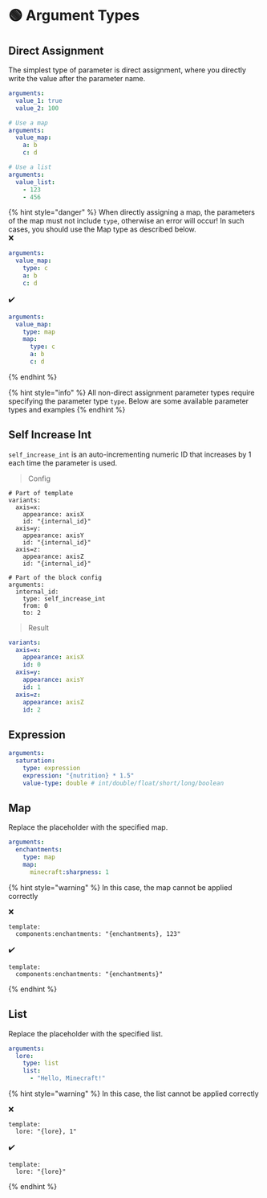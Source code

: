 # 🟢 Argument Types

## Direct Assignment

The simplest type of parameter is direct assignment, where you directly write the value after the parameter name.

```yaml
arguments:
  value_1: true
  value_2: 100

# Use a map
arguments:
  value_map:
    a: b
    c: d

# Use a list
arguments:
  value_list:
    - 123
    - 456
```

{% hint style="danger" %}
When directly assigning a map, the parameters of the map must not include `type`, otherwise an error will occur! In such cases, you should use the Map type as described below.\
❌️

```yaml
arguments:
  value_map:
    type: c
    a: b
    c: d
```

✔️

```yaml
arguments:
  value_map:
    type: map
    map:
      type: c
      a: b
      c: d
```

{% endhint %}

{% hint style="info" %}
All non-direct assignment parameter types require specifying the parameter type `type`. Below are some available parameter types and examples
{% endhint %}

## Self Increase Int

`self_increase_int` is an auto-incrementing numeric ID that increases by 1 each time the parameter is used.

> Config

<pre class="language-yaml"><code class="lang-yaml"># Part of template
variants:
  axis=x:
    appearance: axisX
    id: "{internal_id}"
  axis=y:
    appearance: axisY
    id: "{internal_id}"
  axis=z:
    appearance: axisZ
    id: "{internal_id}"
<strong>
</strong># Part of the block config
arguments:
  internal_id:
    type: self_increase_int
    from: 0
    to: 2
</code></pre>

> Result

```yaml
variants:
  axis=x:
    appearance: axisX
    id: 0
  axis=y:
    appearance: axisY
    id: 1
  axis=z:
    appearance: axisZ
    id: 2
```

## Expression

```yaml
arguments:
  saturation:
    type: expression
    expression: "{nutrition} * 1.5"
    value-type: double # int/double/float/short/long/boolean
```

## Map

Replace the placeholder with the specified map.

```yaml
arguments:
  enchantments:
    type: map
    map:
      minecraft:sharpness: 1
```

{% hint style="warning" %}
In this case, the map cannot be applied correctly

❌️

```
template:
  components:enchantments: "{enchantments}, 123"
```

✔️

```
template:
  components:enchantments: "{enchantments}"
```

{% endhint %}

## List

Replace the placeholder with the specified list.

```yaml
arguments:
  lore:
    type: list
    list:
      - "Hello, Minecraft!"
```

{% hint style="warning" %}
In this case, the list cannot be applied correctly

❌️

```
template:
  lore: "{lore}, 1"
```

✔️

```
template:
  lore: "{lore}"
```

{% endhint %}

